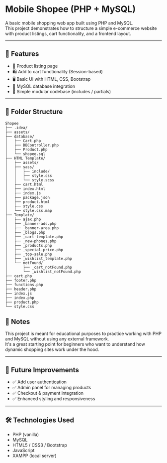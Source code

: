 # Mobile Shopee (PHP + MySQL)

A basic mobile shopping web app built using PHP and MySQL.  
This project demonstrates how to structure a simple e-commerce website with product listings, cart functionality, and a frontend layout.

---

## 🛒 Features

- 🧾 Product listing page
- 🛍️ Add to cart functionality (Session-based)
- 🖥️ Basic UI with HTML, CSS, Bootstrap
- 💾 MySQL database integration
- 🧩 Simple modular codebase (includes / partials)

---

## 📂 Folder Structure

```
Shopee  
├── .idea/  
├── assets/  
├── database/  
│   ├── Cart.php  
│   ├── DBController.php  
│   ├── Product.php  
│   └── shopee.sql  
├── HTML Template/  
│   ├── assets/  
│   ├── sass/  
│   │   ├── include/  
│   │   ├── style.css  
│   │   └── style.scss  
│   ├── cart.html  
│   ├── index.html  
│   ├── index.js  
│   ├── package.json  
│   ├── product.html  
│   ├── style.css  
│   └── style.css.map  
├── Template/  
│   ├── ajax.php  
│   ├── _banner-ads.php  
│   ├── _banner-area.php  
│   ├── _blogs.php  
│   ├── _cart-template.php  
│   ├── _new-phones.php  
│   ├── _products.php  
│   ├── _special-price.php  
│   ├── _top-sale.php  
│   ├── _wishlist_template.php  
│   └── notFound/  
│       ├── _cart_notFound.php  
│       └── _wishlist_notFound.php  
├── cart.php  
├── footer.php  
├── functions.php  
├── header.php  
├── index.js  
├── index.php  
├── product.php  
└── style.css

```

## 📌 Notes

This project is meant for educational purposes to practice working with PHP and MySQL without using any external framework.  
It's a great starting point for beginners who want to understand how dynamic shopping sites work under the hood.

---

## 🧠 Future Improvements

- ✅ Add user authentication  
- ✅ Admin panel for managing products  
- ✅ Checkout & payment integration  
- ✅ Enhanced styling and responsiveness

---

## 🛠️ Technologies Used

- PHP (vanilla)
- MySQL
- HTML5 / CSS3 / Bootstrap
- JavaScript
- XAMPP (local server)

